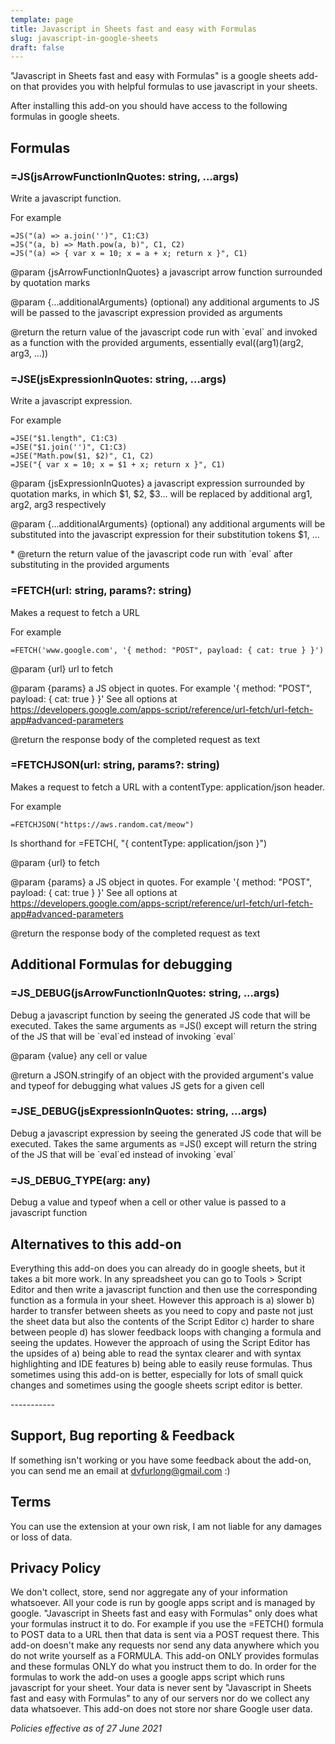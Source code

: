 ```yaml
---
template: page
title: Javascript in Sheets fast and easy with Formulas
slug: javascript-in-google-sheets
draft: false
---
```

"Javascript in Sheets fast and easy with Formulas" is a google sheets add-on that provides you with helpful formulas to use javascript in your sheets.

After installing this add-on you should have access to the following formulas in google sheets.

## Formulas
### \=JS(jsArrowFunctionInQuotes: string, ...args)

Write a javascript function.

For example 

```
=JS("(a) => a.join('')", C1:C3)
=JS("(a, b) => Math.pow(a, b)", C1, C2)
=JS("(a) => { var x = 10; x = a + x; return x }", C1)
```

@param {jsArrowFunctionInQuotes} a javascript arrow function surrounded by quotation marks

@param {...additionalArguments} (optional) any additional arguments to JS will be passed to the javascript expression provided as arguments

@return the return value of the javascript code run with \`eval\` and invoked as a function with the provided arguments, essentially eval((arg1)(arg2, arg3, ...))


### \=JSE(jsExpressionInQuotes: string, ...args)

Write a javascript expression. 


For example 

```
=JSE("$1.length", C1:C3)
=JSE("$1.join('')", C1:C3)
=JSE("Math.pow($1, $2)", C1, C2)
=JSE("{ var x = 10; x = $1 + x; return x }", C1)
```

@param {jsExpressionInQuotes} a javascript expression surrounded by quotation marks, in which $1, $2, $3... will be replaced by additional arg1, arg2, arg3 respectively

@param {...additionalArguments} (optional) any additional arguments will be substituted into the javascript expression for their substitution tokens $1, ...

\* @return the return value of the javascript code run with \`eval\` after substituting in the provided arguments

### \=FETCH(url: string, params?: string)

Makes a request to fetch a URL

For example
```
=FETCH('www.google.com', '{ method: "POST", payload: { cat: true } }')
```

@param {url} url to fetch

@param {params} a JS object in quotes. For example '{ method: "POST", payload: { cat: true } }' See all options at https://developers.google.com/apps-script/reference/url-fetch/url-fetch-app#advanced-parameters

 @return the response body of the completed request as text


### \=FETCHJSON(url: string, params?: string)

Makes a request to fetch a URL with a contentType: application/json header.

For example
```
=FETCHJSON("https://aws.random.cat/meow")
```

Is shorthand for =FETCH(<URL>, "{ contentType: application/json }")

@param {url} to fetch

@param {params}  a JS object in quotes. For example '{ method: "POST", payload: { cat: true } }' See all options at https://developers.google.com/apps-script/reference/url-fetch/url-fetch-app#advanced-parameters

@return the response body of the completed request as text

## Additional Formulas for debugging

### \=JS_DEBUG(jsArrowFunctionInQuotes: string, ...args)

Debug a javascript function by seeing the generated JS code that will be executed. Takes the same arguments as =JS() except will return the string of the JS that will be \`eval\`ed instead of invoking \`eval\`

@param {value} any cell or value

@return a JSON.stringify of an object with the provided argument's value and typeof for debugging what values JS gets for a given cell

### \=JSE_DEBUG(jsExpressionInQuotes: string, ...args)

Debug a javascript expression by seeing the generated JS code that will be executed. Takes the same arguments as =JS() except will return the string of the JS that will be \`eval\`ed instead of invoking \`eval\`

### \=JS\_DEBUG\_TYPE(arg: any)

Debug a value and typeof when a cell or other value is passed to a javascript function

## Alternatives to this add-on

Everything this add-on does you can already do in google sheets, but it takes a bit more work. In any spreadsheet you can go to Tools > Script Editor and then write a javascript function and then use the corresponding function as a formula in your sheet.
However this approach is a) slower b) harder to transfer between sheets as you need to copy and paste not just the sheet data but also the contents of the Script Editor c) harder to share between people d) has slower feedback loops with changing a formula and seeing the updates. However the approach of using the Script Editor has the upsides of a) being able to read the syntax clearer and with syntax highlighting and IDE features b) being able to easily reuse formulas. Thus sometimes using this add-on is better, especially for lots of small quick changes and sometimes using the google sheets script editor is better.

\-----------

## Support, Bug reporting & Feedback

If something isn't working or you have some feedback about the add-on, you can send me an email at dvfurlong@gmail.com :)

## Terms

You can use the extension at your own risk, I am not liable for any damages or loss of data.

## Privacy Policy

We don't collect, store, send nor aggregate any of your information whatsoever. All your code is run by google apps script and is managed by google. "Javascript in Sheets fast and easy with Formulas" only does what your formulas instruct it to do. For example if you use the =FETCH() formula to POST data to a URL then that data is sent via a POST request there. This add-on doesn't make any requests nor send any data anywhere which you do not write yourself as a FORMULA. This add-on ONLY provides formulas and these formulas ONLY do what you instruct them to do. In order for the formulas to work the add-on uses a google apps script which runs javascript for your sheet. Your data is never sent by "Javascript in Sheets fast and easy with Formulas" to any of our servers nor do we collect any data whatsoever. This add-on does not store nor share Google user data.

_Policies effective as of 27 June 2021_
